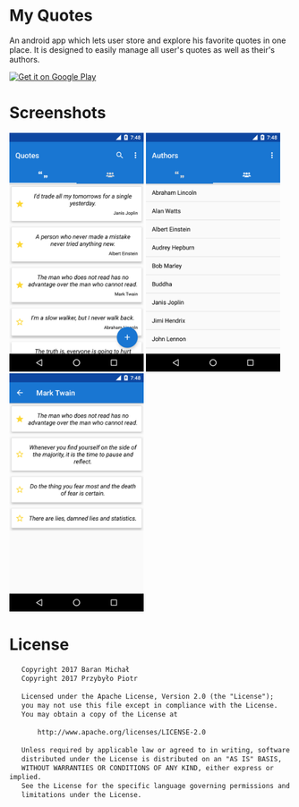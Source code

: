 # My Quotes

An android app which lets user store and explore his favorite quotes in one place. It is designed to easily manage all user's quotes as well as their's authors.

[![Get it on Google Play][Play Store Badge]][Play Store]

# Screenshots
<img src="assets/screenshot-1.png" width="240px" />   <img src="assets/screenshot-2.png" width="240px" />   <img src="assets/screenshot-3.png" width="240px" />

# License
```
   Copyright 2017 Baran Michał
   Copyright 2017 Przybyło Piotr

   Licensed under the Apache License, Version 2.0 (the "License");
   you may not use this file except in compliance with the License.
   You may obtain a copy of the License at

       http://www.apache.org/licenses/LICENSE-2.0

   Unless required by applicable law or agreed to in writing, software
   distributed under the License is distributed on an "AS IS" BASIS,
   WITHOUT WARRANTIES OR CONDITIONS OF ANY KIND, either express or implied.
   See the License for the specific language governing permissions and
   limitations under the License.
```

[Play Store]: https://play.google.com/store/apps/details?id=io.blacklagoonapps.myquotes=utm_source%3Dgithub
[Play Store Badge]: https://play.google.com/intl/en_us/badges/images/badge_new.png
